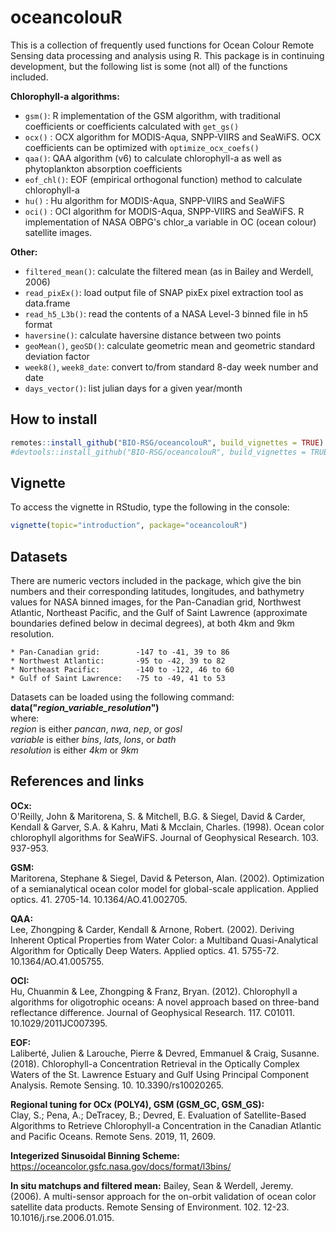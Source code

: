 # oceancolouR

This is a collection of frequently used functions for Ocean Colour Remote Sensing data processing and analysis using R.
This package is in continuing development, but the following list is some (not all) of the functions included.

**Chlorophyll-a algorithms:**

* `gsm()`: R implementation of the GSM algorithm, with traditional coefficients or coefficients calculated with `get_gs()`
* `ocx()` : OCX algorithm for MODIS-Aqua, SNPP-VIIRS and SeaWiFS. OCX coefficients can be optimized with `optimize_ocx_coefs()`
* `qaa()`: QAA algorithm (v6) to calculate chlorophyll-a as well as phytoplankton absorption coefficients
* `eof_chl()`: EOF (empirical orthogonal function) method to calculate chlorophyll-a  
* `hu()` : Hu algorithm for MODIS-Aqua, SNPP-VIIRS and SeaWiFS  
* `oci()` : OCI algorithm for MODIS-Aqua, SNPP-VIIRS and SeaWiFS. R implementation of NASA OBPG's chlor_a variable in OC (ocean colour) satellite images.  


**Other:** 

* `filtered_mean()`: calculate the filtered mean (as in Bailey and Werdell, 2006)
* `read_pixEx()`: load output file of SNAP pixEx pixel extraction tool as data.frame
* `read_h5_L3b()`: read the contents of a NASA Level-3 binned file in h5 format
* `haversine()`: calculate haversine distance between two points
* `geoMean()`, `geoSD()`: calculate geometric mean and geometric standard deviation factor
* `week8()`, `week8_date`: convert to/from standard 8-day week number and date
* `days_vector()`: list julian days for a given year/month

## How to install

``` r
remotes::install_github("BIO-RSG/oceancolouR", build_vignettes = TRUE)
#devtools::install_github("BIO-RSG/oceancolouR", build_vignettes = TRUE)
```

## Vignette

To access the vignette in RStudio, type the following in the console:  

``` r
vignette(topic="introduction", package="oceancolouR")
```


## Datasets

There are numeric vectors included in the package, which give the bin numbers and their corresponding latitudes, longitudes, and bathymetry values for NASA binned images, for the Pan-Canadian grid, Northwest Atlantic, Northeast Pacific, and the Gulf of Saint Lawrence (approximate boundaries defined below in decimal degrees), at both 4km and 9km resolution.  

    * Pan-Canadian grid:        -147 to -41, 39 to 86  
    * Northwest Atlantic:       -95 to -42, 39 to 82  
    * Northeast Pacific:        -140 to -122, 46 to 60  
    * Gulf of Saint Lawrence:   -75 to -49, 41 to 53  

Datasets can be loaded using the following command:  
__data("*region_variable_resolution*")__  
where:  
    *region* is either *pancan*, *nwa*, *nep*, or *gosl*  
    *variable* is either *bins*, *lats*, *lons*, or *bath*  
    *resolution* is either *4km* or *9km*  

## References and links

**OCx:**  
O'Reilly, John & Maritorena, S. & Mitchell, B.G. & Siegel, David & Carder, Kendall & Garver, S.A. & Kahru, Mati & Mcclain, Charles. (1998). Ocean color chlorophyll algorithms for SeaWiFS. Journal of Geophysical Research. 103. 937-953.  

**GSM:**  
Maritorena, Stephane & Siegel, David & Peterson, Alan. (2002). Optimization of a semianalytical ocean color model for global-scale application. Applied optics. 41. 2705-14. 10.1364/AO.41.002705.  

**QAA:**  
Lee, Zhongping & Carder, Kendall & Arnone, Robert. (2002). Deriving Inherent Optical Properties from Water Color: a Multiband Quasi-Analytical Algorithm for Optically Deep Waters. Applied optics. 41. 5755-72. 10.1364/AO.41.005755.  

**OCI:**  
Hu, Chuanmin & Lee, Zhongping & Franz, Bryan. (2012). Chlorophyll a algorithms for oligotrophic oceans: A novel approach based on three-band reflectance difference. Journal of Geophysical Research. 117. C01011. 10.1029/2011JC007395.  

**EOF:**  
Laliberté, Julien & Larouche, Pierre & Devred, Emmanuel & Craig, Susanne. (2018). Chlorophyll-a Concentration Retrieval in the Optically Complex Waters of the St. Lawrence Estuary and Gulf Using Principal Component Analysis. Remote Sensing. 10. 10.3390/rs10020265.  

**Regional tuning for OCx (POLY4), GSM (GSM_GC, GSM_GS):**  
Clay, S.; Pena, A.; DeTracey, B.; Devred, E. Evaluation of Satellite-Based Algorithms to Retrieve Chlorophyll-a Concentration in the Canadian Atlantic and Pacific Oceans. Remote Sens. 2019, 11, 2609.  

**Integerized Sinusoidal Binning Scheme:**  
https://oceancolor.gsfc.nasa.gov/docs/format/l3bins/  

**In situ matchups and filtered mean:**
Bailey, Sean & Werdell, Jeremy. (2006). A multi-sensor approach for the on-orbit validation of ocean color satellite data products. Remote Sensing of Environment. 102. 12-23. 10.1016/j.rse.2006.01.015.



